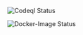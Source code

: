 ![Codeql Status](https://github.com/thoser666/TheNurseJavaAngular/actions/workflows/codeql.yml/badge.svg?branch=develop)

![Docker-Image Status](https://github.com/thoser666/TheNurseJavaAngular/actions/workflows/docker-image.yml/badge.svg?branch=develop)

